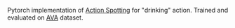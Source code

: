 Pytorch implementation of [Action Spotting](https://arxiv.org/abs/1706.04269) for "drinking" action. Trained and evaluated on [AVA](http://thoth.inrialpes.fr/ava/index.php) dataset.
